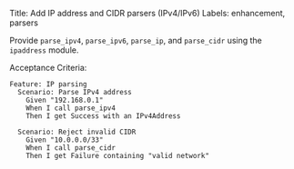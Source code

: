 Title: Add IP address and CIDR parsers (IPv4/IPv6)
Labels: enhancement, parsers

Provide `parse_ipv4`, `parse_ipv6`, `parse_ip`, and `parse_cidr` using the `ipaddress` module.

Acceptance Criteria:
```gherkin
Feature: IP parsing
  Scenario: Parse IPv4 address
    Given "192.168.0.1"
    When I call parse_ipv4
    Then I get Success with an IPv4Address

  Scenario: Reject invalid CIDR
    Given "10.0.0.0/33"
    When I call parse_cidr
    Then I get Failure containing "valid network"
```
